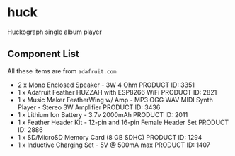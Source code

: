# huck
Huckograph single album player

## Component List

All these items are from `adafruit.com`

- 2 x Mono Enclosed Speaker - 3W 4 Ohm PRODUCT ID: 3351
- 1 x Adafruit Feather HUZZAH with ESP8266 WiFi PRODUCT ID: 2821
- 1 x Music Maker FeatherWing w/ Amp - MP3 OGG WAV MIDI Synth Player - Stereo 3W Amplifier PRODUCT ID: 3436
- 1 x Lithium Ion Battery - 3.7v 2000mAh PRODUCT ID: 2011
- 1 x Feather Header Kit - 12-pin and 16-pin Female Header Set PRODUCT ID: 2886
- 1 x SD/MicroSD Memory Card (8 GB SDHC) PRODUCT ID: 1294
- 1 x Inductive Charging Set - 5V @ 500mA max PRODUCT ID: 1407
